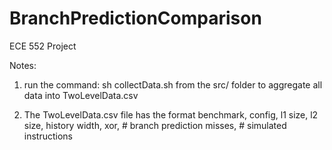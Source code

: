 # BranchPredictionComparison
ECE 552 Project

Notes:

1) run the command: sh collectData.sh from the src/ folder to aggregate all data into TwoLevelData.csv



2) The TwoLevelData.csv file has the format
benchmark, config, l1 size, l2 size, history width, xor, # branch prediction misses, # simulated instructions
